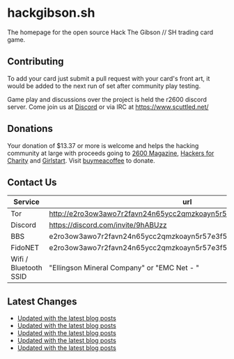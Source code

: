 # hackgibson.sh
The homepage for the open source Hack The Gibson // SH trading card game.


## Contributing

To add your card just submit a pull request with your card's front art, it would be added to the next run of set after community play testing.

Game play and discussions over the project is held the r2600 discord server. Come join us at [Discord](https://discord.com/invite/9hABUzz) or via IRC at https://www.scuttled.net/


## Donations

Your donation of $13.37 or more is welcome and helps the hacking community at large with proceeds going to [2600 Magazine](https://2600.com/), [Hackers for Charity](https://hackersforcharity.org) and [Girlstart](https://girlstart.org).  Visit [buymeacoffee](https://www.buymeacoffee.com/hackgibson.sh) to donate.


## Contact Us

Service | url
-|-
Tor | http://e2ro3ow3awo7r2favn24n65ycc2qmzkoayn5r57e3f56nvjwdcgg32ad.onion
Discord | https://discord.com/invite/9hABUzz
BBS | e2ro3ow3awo7r2favn24n65ycc2qmzkoayn5r57e3f56nvjwdcgg32ad.onion:23
FidoNET | e2ro3ow3awo7r2favn24n65ycc2qmzkoayn5r57e3f56nvjwdcgg32ad.onion:24554
Wifi / Bluetooth SSID | "Ellingson Mineral Company" or "EMC Net - <fidonet address>"

## Latest Changes
<!-- BLOG-POST-LIST:START -->
- [Updated with the latest blog posts](https://github.com/DFW2600/hackgibson.sh/commit/6e40b3168a677c7e7644cd87d98e190c2ca0b9cd)
- [Updated with the latest blog posts](https://github.com/DFW2600/hackgibson.sh/commit/871f4cdfad35ea2edea83a6e9a54078667fce8f2)
- [Updated with the latest blog posts](https://github.com/DFW2600/hackgibson.sh/commit/9d96a831e82c2a664657614e51dea159db37a424)
- [Updated with the latest blog posts](https://github.com/DFW2600/hackgibson.sh/commit/7a3cc52c84cc029eef3788a3ad0309e9ba1fb93e)
- [Updated with the latest blog posts](https://github.com/DFW2600/hackgibson.sh/commit/599fb957e08a32d755b53380d8a4c5a9cfc9c2fa)
<!-- BLOG-POST-LIST:END -->
